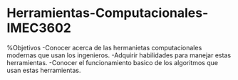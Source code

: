 # Herramientas-Computacionales-IMEC3602
%Objetivos
-Conocer acerca de las hermanietas computacionales modernas que usan los ingenieros.
-Adquirir habilidades para manejar estas herramientas.
-Conocer el funcionamiento basico de los algoritmos que usan estas herramientas.
